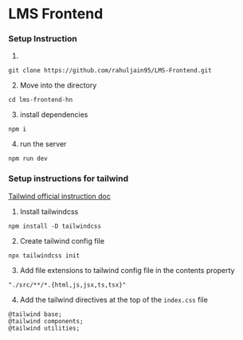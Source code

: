 # LMS Frontend

### Setup Instruction

1.

```
git clone https://github.com/rahuljain95/LMS-Frontend.git

```

2. Move into the directory

```
cd lms-frontend-hn

```

3. install dependencies

```
npm i

```

4. run the server

```
npm run dev

```

### Setup instructions for tailwind

[Tailwind official instruction doc](https://tailwindcss.com/docs/installation)

1. Install tailwindcss

```
npm install -D tailwindcss
```

2. Create tailwind config file

```
npx tailwindcss init
```

3. Add file extensions to tailwind config file in the contents property

```
"./src/**/*.{html,js,jsx,ts,tsx}"
```

4. Add the tailwind directives at the top of the `index.css` file

```
@tailwind base;
@tailwind components;
@tailwind utilities;
```